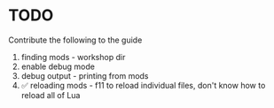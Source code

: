# TODO

Contribute the following to the guide

1. finding mods - workshop dir
1. enable debug mode
1. debug output - printing from mods
1. :white_check_mark: reloading mods - f11 to reload individual files, don't know how to reload all of Lua
